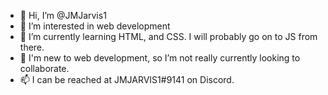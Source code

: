 - 👋 Hi, I’m @JMJarvis1
- 👀 I’m interested in web development
- 🌱 I’m currently learning HTML, and CSS. I will probably go on to JS from there. 
- 💞️ I'm new to web development, so I’m not really currently looking to collaborate. 
- 📫 I can be reached at JMJARVIS1#9141 on Discord.

<!---
JMJarvis1/JMJarvis1 is a ✨ special ✨ repository because its `README.md` (this file) appears on your GitHub profile.
You can click the Preview link to take a look at your changes.
--->
